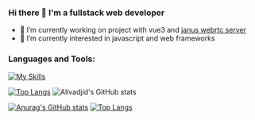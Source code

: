 ### Hi there 👋 I'm a fullstack web developer

- 🔭 I’m currently working on project with vue3 and [janus webrtc server](https://github.com/meetecho/janus-gateway)
- 🌱 I’m currently interested in javascript and web frameworks

### Languages and Tools:
[![My Skills](https://skillicons.dev/icons?i=js,html,css,git,vue,react,nuxt,sass,figma,vite,nodejs,ts,jest,ruby,nestjs,mongodb,postgres,gitlab,github,firebase,gcp,heroku,linux,vscode)](https://skillicons.dev)


<!--


- 🤔 I’m looking for help with ...
- 💬 Ask me about ...
- 📫 How to reach me: ...
- 😄 Pronouns: ...
- ⚡ Fun fact: ...
-->



[![Top Langs](https://github-readme-stats.vercel.app/api/top-langs/?username=alivadjid&theme=radical)](https://github.com/alivadjid)
![Alivadjid's GitHub stats](https://github-readme-stats.vercel.app/api?username=alivadjid&show_icons=true&theme=radical)

[![Anurag's GitHub stats](https://github-readme-stats.vercel.app/api?username=alivadjid&theme=radical)](https://github.com/anuraghazra/github-readme-stats)
[![Top Langs](https://github-readme-stats.vercel.app/api/top-langs/?username=alivadjid&size_weight=0.5&count_weight=0.5&theme=radical)](https://github.com/anuraghazra/github-readme-stats)
